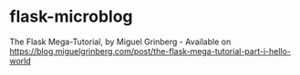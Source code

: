 # flask-microblog

The Flask Mega-Tutorial, by Miguel Grinberg - Available on https://blog.miguelgrinberg.com/post/the-flask-mega-tutorial-part-i-hello-world
